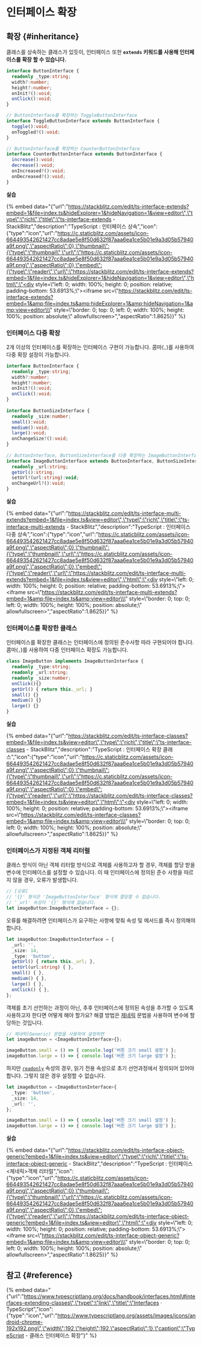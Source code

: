 # 인터페이스 확장

## 확장 {#inheritance}

클래스를 상속하는 클래스가 있듯이, 인터페이스 또한 **`extends` 키워드를 사용해 인터페이스를 확장 할 수 있습니다.** 

```typescript
interface ButtonInterface {
  readonly _type:string;
  width?:number;
  height?:number;
  onInit?():void;
  onClick():void;
}

// ButtonInterface를 확장하는 ToggleButtonInterface
interface ToggleButtonInterface extends ButtonInterface {
  toggle():void;
  onToggled?():void;
}

// ButtonInterface를 확장하는 CounterButtonInterface
interface CounterButtonInterface extends ButtonInterface {
  increase():void;
  decrease():void;
  onIncreased?():void;
  onDecreased?():void;
}
```

**실습**

{% embed data="{\"url\":\"https://stackblitz.com/edit/ts-interface-extends?embed=1&file=index.ts&hideExplorer=1&hideNavigation=1&view=editor\",\"type\":\"rich\",\"title\":\"ts-interface-extends - StackBlitz\",\"description\":\"TypeScript : 인터페이스 상속\",\"icon\":{\"type\":\"icon\",\"url\":\"https://c.staticblitz.com/assets/icon-664493542621427cc8adae5e8f50d632f87aaa6ea1ce5b01e9a3d05b57940a9f.png\",\"aspectRatio\":0},\"thumbnail\":{\"type\":\"thumbnail\",\"url\":\"https://c.staticblitz.com/assets/icon-664493542621427cc8adae5e8f50d632f87aaa6ea1ce5b01e9a3d05b57940a9f.png\",\"aspectRatio\":0},\"embed\":{\"type\":\"reader\",\"url\":\"https://stackblitz.com/edit/ts-interface-extends?embed=1&file=index.ts&hideExplorer=1&hideNavigation=1&view=editor\",\"html\":\"<div style=\\\"left: 0; width: 100%; height: 0; position: relative; padding-bottom: 53.6913%;\\\"><iframe src=\\\"https://stackblitz.com/edit/ts-interface-extends?embed=1&amp;file=index.ts&amp;hideExplorer=1&amp;hideNavigation=1&amp;view=editor\\\" style=\\\"border: 0; top: 0; left: 0; width: 100%; height: 100%; position: absolute;\\\" allowfullscreen></iframe></div>\",\"aspectRatio\":1.8625}}" %}

### 인터페이스 다중 확장

2개 이상의 인터페이스를 확장하는 인터페이스 구현이 가능합니다. 콤마\(`,`\)를 사용하여 다중 확장 설정이 가능합니다.

```typescript
interface ButtonInterface {
  readonly _type:string;
  width?:number;
  height?:number;
  onInit?():void;
  onClick():void;
}
​
interface ButtonSizeInterface {
  readonly _size:number;
  small():void;
  medium():void;
  large():void;
  onChangeSize?():void;
}
​
// ButtonInterface, ButtonSizeInterface를 다중 확장하는 ImageButtonInterface
interface ImageButtonInterface extends ButtonInterface, ButtonSizeInterface {
  readonly _url:string;
  getUrl():string;
  setUrl?(url:string):void;
  onChangeUrl?():void;
}
```

**실습**

{% embed data="{\"url\":\"https://stackblitz.com/edit/ts-interface-multi-extends?embed=1&file=index.ts&view=editor\",\"type\":\"rich\",\"title\":\"ts-interface-multi-extends - StackBlitz\",\"description\":\"TypeScript : 인터페이스 다중 상속\",\"icon\":{\"type\":\"icon\",\"url\":\"https://c.staticblitz.com/assets/icon-664493542621427cc8adae5e8f50d632f87aaa6ea1ce5b01e9a3d05b57940a9f.png\",\"aspectRatio\":0},\"thumbnail\":{\"type\":\"thumbnail\",\"url\":\"https://c.staticblitz.com/assets/icon-664493542621427cc8adae5e8f50d632f87aaa6ea1ce5b01e9a3d05b57940a9f.png\",\"aspectRatio\":0},\"embed\":{\"type\":\"reader\",\"url\":\"https://stackblitz.com/edit/ts-interface-multi-extends?embed=1&file=index.ts&view=editor\",\"html\":\"<div style=\\\"left: 0; width: 100%; height: 0; position: relative; padding-bottom: 53.6913%;\\\"><iframe src=\\\"https://stackblitz.com/edit/ts-interface-multi-extends?embed=1&amp;file=index.ts&amp;view=editor\\\" style=\\\"border: 0; top: 0; left: 0; width: 100%; height: 100%; position: absolute;\\\" allowfullscreen></iframe></div>\",\"aspectRatio\":1.8625}}" %}

### 인터페이스를 확장한 클래스

인터페이스를 확장한 클래스는 인터페이스에 정의된 준수사항 따라 구현되어야 합니다. 콤마\(`,`\)를 사용하여 다중 인터페이스 확장도 가능합니다.

```typescript
class ImageButton implements ImageButtonInterface {
  readonly _type:string;
  readonly _url:string;
  readonly _size:number;
  onClick(){}
  getUrl() { return this._url; }
  small() {}
  medium() {}
  large() {}
}
```

**실습**

{% embed data="{\"url\":\"https://stackblitz.com/edit/ts-interface-classes?embed=1&file=index.ts&view=editor\",\"type\":\"rich\",\"title\":\"ts-interface-classes - StackBlitz\",\"description\":\"TypeScript : 인터페이스 확장 클래스\",\"icon\":{\"type\":\"icon\",\"url\":\"https://c.staticblitz.com/assets/icon-664493542621427cc8adae5e8f50d632f87aaa6ea1ce5b01e9a3d05b57940a9f.png\",\"aspectRatio\":0},\"thumbnail\":{\"type\":\"thumbnail\",\"url\":\"https://c.staticblitz.com/assets/icon-664493542621427cc8adae5e8f50d632f87aaa6ea1ce5b01e9a3d05b57940a9f.png\",\"aspectRatio\":0},\"embed\":{\"type\":\"reader\",\"url\":\"https://stackblitz.com/edit/ts-interface-classes?embed=1&file=index.ts&view=editor\",\"html\":\"<div style=\\\"left: 0; width: 100%; height: 0; position: relative; padding-bottom: 53.6913%;\\\"><iframe src=\\\"https://stackblitz.com/edit/ts-interface-classes?embed=1&amp;file=index.ts&amp;view=editor\\\" style=\\\"border: 0; top: 0; left: 0; width: 100%; height: 100%; position: absolute;\\\" allowfullscreen></iframe></div>\",\"aspectRatio\":1.8625}}" %}

### 인터페이스가 지정된 객체 리터럴

클래스 방식이 아닌 객체 리터럴 방식으로 객체를 사용하고자 할 경우, 객체를 할당 받을 변수에 인터페이스를 설정할 수 있습니다. 이 때 인터페이스에 정의된 준수 사항을 따르지 않을 경우, 오류가 발생합니다.

```typescript
// [오류]
// '{}' 형식은 'ImageButtonInterface' 형식에 할당할 수 없습니다.
// '_url' 속성이 '{}' 형식에 없습니다.
let imageButton:ImageButtonInterface = {};
```

오류를 해결하려면 인터페이스가 요구하는 사항에 맞춰 속성 및 메서드를 즉시 정의해야 합니다.

```typescript
let imageButton:ImageButtonInterface = {
  _url: '',
  _size: 14,
  _type: 'button',
  getUrl() { return this._url; },
  setUrl(url:string) { },
  small() { },
  medium() { },
  large() { },
  onClick() { },
};
```

객체를 초기 선언하는 과정이 아닌, 추후 인터페이스에 정의된 속성을 추가할 수 있도록 사용하고자 한다면 어떻게 해야 할가요? 해결 방법은 [제네릭](https://uid.gitbook.io/typescript/generics) 문법을 사용하여 변수에 할당하는 것입니다.

```typescript
// 제네릭(Generic) 문법을 사용하여 설정하면 
let imageButton = <ImageButtonInterface>{};

imageButton.small = () => { console.log('버튼 크기 small 설정') };
imageButton.large = () => { console.log('버튼 크기 large 설정') };
```

하지만 [`readonly`](undefined.md) 속성의 경우, 읽기 전용 속성으로 초기 선언과정에서 정의되어 있어야 합니다. 그렇지 않은 경우 설정할 수 없습니다.

```typescript
let imageButton = <ImageButtonInterface>{
  _type: 'button',
  _size: 14,
  _url: '',
};

imageButton.small = () => { console.log('버튼 크기 small 설정') };
imageButton.large = () => { console.log('버튼 크기 large 설정') };
```

**실습**

{% embed data="{\"url\":\"https://stackblitz.com/edit/ts-interface-object-generic?embed=1&file=index.ts&view=editor\",\"type\":\"rich\",\"title\":\"ts-interface-object-generic - StackBlitz\",\"description\":\"TypeScript : 인터페이스 <제네릭>객체 리터럴\",\"icon\":{\"type\":\"icon\",\"url\":\"https://c.staticblitz.com/assets/icon-664493542621427cc8adae5e8f50d632f87aaa6ea1ce5b01e9a3d05b57940a9f.png\",\"aspectRatio\":0},\"thumbnail\":{\"type\":\"thumbnail\",\"url\":\"https://c.staticblitz.com/assets/icon-664493542621427cc8adae5e8f50d632f87aaa6ea1ce5b01e9a3d05b57940a9f.png\",\"aspectRatio\":0},\"embed\":{\"type\":\"reader\",\"url\":\"https://stackblitz.com/edit/ts-interface-object-generic?embed=1&file=index.ts&view=editor\",\"html\":\"<div style=\\\"left: 0; width: 100%; height: 0; position: relative; padding-bottom: 53.6913%;\\\"><iframe src=\\\"https://stackblitz.com/edit/ts-interface-object-generic?embed=1&amp;file=index.ts&amp;view=editor\\\" style=\\\"border: 0; top: 0; left: 0; width: 100%; height: 100%; position: absolute;\\\" allowfullscreen></iframe></div>\",\"aspectRatio\":1.8625}}" %}

## 참고 {#reference}

{% embed data="{\"url\":\"https://www.typescriptlang.org/docs/handbook/interfaces.html\#interfaces-extending-classes\",\"type\":\"link\",\"title\":\"Interfaces · TypeScript\",\"icon\":{\"type\":\"icon\",\"url\":\"https://www.typescriptlang.org/assets/images/icons/android-chrome-192x192.png\",\"width\":192,\"height\":192,\"aspectRatio\":1},\"caption\":\"TypeScript - 클래스 인터페이스 확장\"}" %}


